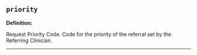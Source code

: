## `priority`

<b>Definition:</b><br>

Request Priority Code. Code for the priority of the referral set by the Referring Clinician.

---
